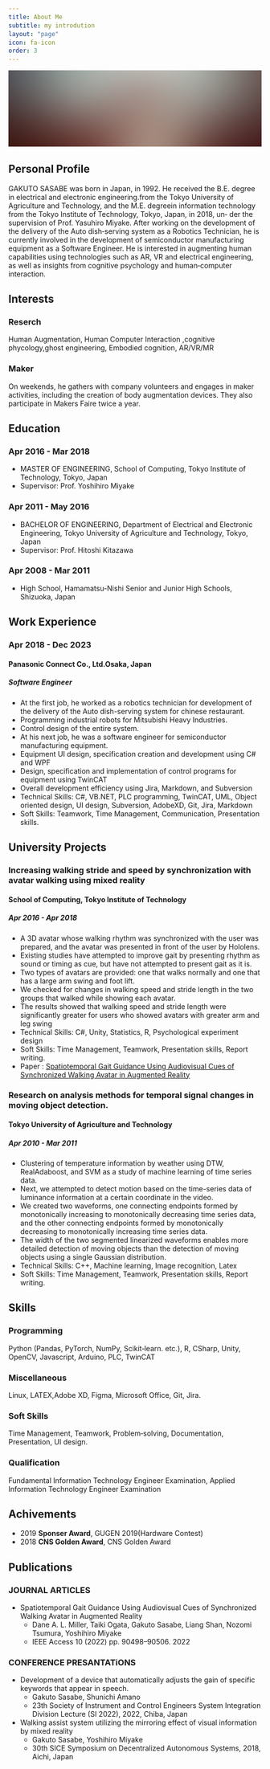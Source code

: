 ```yaml
---
title: About Me
subtitle: my introdution
layout: "page"
icon: fa-icon
order: 3
---
```


<a href="#" class="image featured"><img src="assets/images/pic08.jpg" alt="" /></a>

## __Personal Profile__
GAKUTO SASABE was born in Japan, in 1992. He received the B.E. degree in electrical and electronic engineering.from the Tokyo University of
Agriculture and Technology, and the M.E. degreein information technology from the Tokyo Institute of Technology, Tokyo, Japan, in 2018, un‑
der the supervision of Prof. Yasuhiro Miyake. After working on the development of the delivery of the Auto dish‑serving system as a Robotics
Technician, he is currently involved in the development of semiconductor manufacturing equipment as a Software Engineer. He is interested in
augmenting human capabilities using technologies such as AR, VR and electrical engineering, as well as insights from cognitive psychology and
human‑computer interaction.

## __Interests__

### Reserch
Human Augmentation, Human Computer Interaction ,cognitive phycology,ghost engineering, Embodied cognition, AR/VR/MR

### Maker
On weekends, he gathers with company volunteers and engages in maker activities, including the creation of body augmentation
devices. They also participate in Makers Faire twice a year.

## __Education__

### Apr 2016 - Mar 2018
- MASTER OF ENGINEERING, School of Computing, Tokyo Institute of Technology, Tokyo, Japan
- Supervisor: Prof. Yoshihiro Miyake

### Apr 2011 - May 2016
- BACHELOR OF ENGINEERING, Department of Electrical and Electronic Engineering, Tokyo University of Agriculture and Technology, Tokyo, Japan
- Supervisor: Prof. Hitoshi Kitazawa

### Apr 2008 - Mar 2011
- High School, Hamamatsu-Nishi Senior and Junior High Schools, Shizuoka, Japan

## __Work Experience__

### Apr 2018 - Dec 2023
#### Panasonic Connect Co., Ltd.Osaka, Japan
##### Software Engineer
- At the first job, he worked as a robotics technician for development of the delivery of the Auto dish-serving system for chinese restaurant.
- Programming industrial robots for Mitsubishi Heavy Industries.
- Control design of the entire system.
- At his next job, he was a software engineer for semiconductor manufacturing equipment.
- Equipment UI design, specification creation and development using C# and WPF
- Design, specification and implementation of control programs for equipment using TwinCAT
- Overall development efficiency using Jira, Markdown, and Subversion
- Technical Skills: C#, VB.NET, PLC programming, TwinCAT, UML, Object oriented design, UI design, Subversion, AdobeXD, Git, Jira, Markdown
- Soft Skills: Teamwork, Time Management, Communication, Presentation skills.

## __University Projects__
### Increasing walking stride and speed by synchronization with avatar walking using mixed reality
#### School of Computing, Tokyo Institute of Technology
##### Apr 2016 - Apr 2018
- A 3D avatar whose walking rhythm was synchronized with the user was prepared, and the avatar was presented in front of the user by Hololens.
- Existing studies have attempted to improve gait by presenting rhythm as sound or timing as cue, but have not attempted to present gait as it is.
- Two types of avatars are provided: one that walks normally and one that has a large arm swing and foot lift.
- We checked for changes in walking speed and stride length in the two groups that walked while showing each avatar.
- The results showed that walking speed and stride length were significantly greater for users who showed avatars with greater arm and leg swing
- Technical Skills: C#, Unity, Statistics, R, Psychological experiment design
- Soft Skills: Time Management, Teamwork, Presentation skills, Report writing.
- Paper : [Spatiotemporal Gait Guidance Using Audiovisual Cues of Synchronized Walking Avatar in Augmented Reality](https://ieeexplore.ieee.org/document/9864197)

### Research on analysis methods for temporal signal changes in moving object detection.
#### Tokyo University of Agriculture and Technology
##### Apr 2010 - Mar 2011
- Clustering of temperature information by weather using DTW, RealAdaboost, and SVM as a study of machine learning of time series data.
- Next, we attempted to detect motion based on the time-series data of luminance information at a certain coordinate in the video.
- We created two waveforms, one connecting endpoints formed by monotonically increasing to monotonically decreasing time series data, and the other connecting endpoints formed by monotonically decreasing to monotonically increasing time series data.
- The width of the two segmented linearized waveforms enables more detailed detection of moving objects than the detection of moving objects using a single Gaussian distribution.
- Technical Skills: C++, Machine learning, Image recognition, Latex
- Soft Skills: Time Management, Teamwork, Presentation skills, Report writing.

## __Skills__
### Programming
Python (Pandas, PyTorch, NumPy, Scikit‑learn. etc.), R, CSharp, Unity, OpenCV, Javascript, Arduino, PLC, TwinCAT

### Miscellaneous
Linux, LATEX,Adobe XD, Figma, Microsoft Office, Git, Jira.

### Soft Skills
Time Management, Teamwork, Problem‑solving, Documentation, Presentation, UI design.

### Qualification
Fundamental Information Technology Engineer Examination, Applied Information Technology Engineer Examination

## __Achivements__
- 2019 __Sponser Award__, GUGEN 2019(Hardware Contest)
- 2018 __CNS Golden Award__, CNS Golden Award 

## __Publications__
### JOURNAL ARTICLES
- Spatiotemporal Gait Guidance Using Audiovisual Cues of Synchronized Walking Avatar in Augmented Reality
  - Dane A. L. Miller, Taiki Ogata, Gakuto Sasabe, Liang Shan, Nozomi Tsumura, Yoshihiro Miyake
  - IEEE Access 10 (2022) pp. 90498–90506. 2022

### CONFERENCE PRESANTATiONS
- Development of a device that automatically adjusts the gain of specific keywords that appear in speech.
  - Gakuto Sasabe, Shunichi Amano 
  - 23th Society of Instrument and Control Engineers System Integration Division Lecture (SI 2022), 2022, Chiba, Japan
- Walking assist system utilizing the mirroring effect of visual information by mixed reality
  - Gakuto Sasabe, Yoshihiro Miyake
  - 30th SICE Symposium on Decentralized Autonomous Systems, 2018, Aichi, Japan